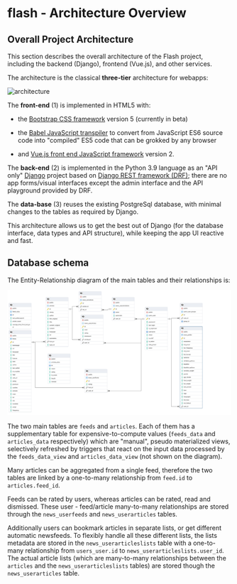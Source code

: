 flash - Architecture Overview
=============================

## Overall Project Architecture

This section describes the overall architecture of the Flash project, including the backend (Django), frontend (Vue.js), and other services. 

The architecture is the classical **three-tier** architecture for webapps:

![architecture](./architettura.svg "Architecture")

The **front-end** (1) is implemented in HTML5 with:

- the [Bootstrap CSS framework](https://getbootstrap.com/) version 5 (currently in beta)

- the [Babel JavaScript transpiler](https://babeljs.io/) to convert from JavaScript ES6 source code into "compiled" ES5 code that can be grokked by any browser

- and [Vue.js front end JavaScript framework](https://vuejs.org/) version 2.

The **back-end** (2) is implemented in the Python 3.9 language as an "API only" [Django](https://www.djangoproject.com/) project based on [Django REST framework (DRF)](https://www.django-rest-framework.org/); there are no app forms/visual interfaces except the admin interface and the API playground provided by DRF.

The **data-base** (3) reuses the existing PostgreSql database, with minimal changes to the tables as required by Django.

This architecture allows us to get the best out of Django (for the database interface, data types and API structure), while keeping the app UI reactive and fast.


## Database schema

The Entity-Relationship diagram of the main tables and their relationships is:

![Entity-Relationship diagram](er-diagram.png)

The two main tables are `feeds` and `articles`. Each of them has a supplementary table for expensive-to-compute values (`feeds_data` and `articles_data` respectively) which are "manual", pseudo materialized views, selectively refreshed by triggers that react on the input data processed by the `feeds_data_view` and `articles_data_view` (not shown on the diagram).

Many articles can be aggregated from a single feed, therefore the two tables are linked by a one-to-many relationship from `feed.id` to `articles.feed_id`.

Feeds can be rated by users, whereas articles can be rated, read and dismissed. These user - feed/article many-to-many relationships are stored through the `news_userfeeds` and `news_userarticles` tables.

Additionally users can bookmark articles in separate lists, or get different automatic newsfeeds. To flexibly handle all these different lists, the lists metadata are stored in the `news_userarticleslists` table with a one-to-many relationship from `users_user.id` to `news_userarticleslists.user_id`. The actual article lists (which are many-to-many relationships between the `articles` and the `news_userarticleslists` tables) are stored though the `news_userarticles` table.
